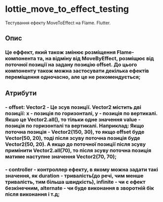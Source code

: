 # lottie_move_to_effect_testing

Тестування ефекту MoveToEffect на Flame. Flutter.

## Опис
### Це еффект, який також змінює розміщення Flame-компонента та, на відміну від MoveByEffect, розміщює від поточної позиції на задану позицію offset. До цього компоненту також можна застосувати декілька ефектів переміщення одночасно, але це не рекомендується;

## Атрибути
### - offset: Vector2 - Це зсув позиції. Vector2 містить дві позиції: x - позиція по горизонталі, y - позиція по вертикалі. Якшо це Vector2.all(), то тільки одне значення value - позиція по горизонталі та вертикалі. Наприклад: Якщо поточна позиція - Vector2(150, 30), то якщо offset буде Vector(50, 20), тоді після зсуву поточна позиція буде Vector2(50, 20). А якщо до поточної позиції після зсуву примінити Vector2.all(70), то після зсуву поточна позиція матиме наступне значення Vector2(70, 70);
### - controller - контроллер ефекту, в якому можна задати такі значення, як duration - тривалість(до речі, чим менше тривалість, тим більша швидкість), infinite - чи є ефект безкінечним, alternate - чи буде виконання в зворотній бік після виконання і т.д;
